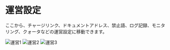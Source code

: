 # 運営設定

ここから、チャージリンク、ドキュメントアドレス、禁止語、ログ記録、モニタリング、クォータなどの運営設定に移動できます。

![運営1](../../../assets/guide/operation-1.png)
![運営2](../../../assets/guide/operation-2.png)
![運営3](../../../assets/guide/operation-3.png)